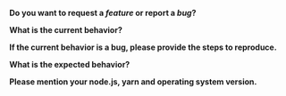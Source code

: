 <!-- *Before creating an issue please make sure you are using the latest version of yarn.* -->

**Do you want to request a *feature* or report a *bug*?**
<!-- Is the feature a substantial feature request? Please use https://github.com/yarnpkg/rfcs -->

**What is the current behavior?**

**If the current behavior is a bug, please provide the steps to reproduce.**

**What is the expected behavior?**

**Please mention your node.js, yarn and operating system version.**
